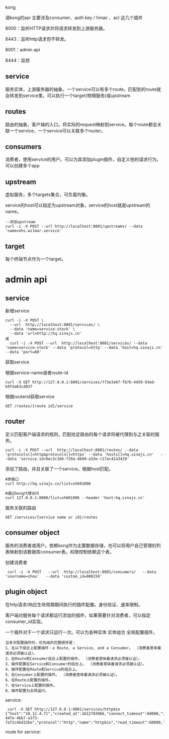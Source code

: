 kong

调kong的api  主要涉及consumer、auth key / hmac 、acl 这几个插件



8000：监听HTTP请求并将请求转发到上游服务器。

8443：监听http请求但不转发。

8001：admin api

8444：监控

## service

服务实体，上游服务器的抽象。一个service可以有多个route，匹配到的route就会转发到service里。可以执行一个target(物理服务)或upstream



## routes

路由的抽象，客户端的入口。将实际的request映射到service。每个route都会关联一个service，一个service可以关联多个router。



## consumers

消费者，使用service的用户。可以为其添加plugin插件，自定义他的请求行为。可以创建多个app

## upstream

虚拟服务，多个targets集合，可负载均衡。

service的host可以指定为upstream对象，service的host就是upstream的name。

```
--添加upstream
curl -i -X POST --url http://localhost:8001/upstreams/ --data 'name=nhs.wilmar.service'
```



## target

每个终端节点作为一个target。



# admin api

## service

新增service

```
curl -i -X POST \
  --url  http://localhost:8001/services/ \
  --data 'name=service-stock' \
  --data 'url=http://hq.sinajs.cn'
或
  curl -i -X POST --url  http://localhost:8001/services/ --data 'name=service-stock' --data 'protocol=http' --data 'host=hq.sinajs.cn'   --data 'port=80'
```

获取service

根据service-name或者route-id

```
curl -X GET http://127.0.0.1:8001/services/773e3a07-fb7b-4459-93ed-b9fda63cd037
```

根据routerid获取service

```
GET /routes/{route id}/service
```

## router

定义匹配客户端请求的规则，匹配给定路由的每个请求将被代理到与之关联的服务。

```
curl -i -X POST --url  http://localhost:8001/routes/ --data 'protocols[]=http&protocols[]=https' --data 'hosts[]=hq.sinajs.cn'   --data 'service.id=9ec3c166-f29a-4b04-a33e-c17ac42a3429'
```

添加了路由，并且关联了一个service。根据host匹配。

```
#原接口
curl http://hq.sinajs.cn/list=sh601006

#通过kong代理访问
curl 127.0.0.1:8000/list=sh601006 --header 'host:hq.sinajs.cn'
```

服务关联的路由

```
GET /services/{service name or id}/routes
```



## consumer object

服务的消费者或用户。依赖kong作为主要数据存储，也可以将用户自己管理的列表映射到该数据库consumer表。权限控制依赖这个表。

创建消费者

```
 curl -i -X POST   --url  http://localhost:8001/consumers/   --data 'username=zhou'   --data 'custom_id=000150' 
```



## plugin object

在http请求/响应生命周期期间执行的插件配置。身份验证、速率限制。

客户端对服务每个请求都运行添加的插件，如果需要针对消费者，可以指定consumer_id实现。

一个插件对于一个请求只运行一次。可以为各种实体 实体组合 全局配置插件。

```
当多次配置插件时，优先级的完整顺序是：
1、在以下组合上配置插件：a Route, a Service, and a Consumer。 （消费者意味着请求必须被认证）。
2、在Route和Consumer组合上配置的插件。 （消费者意味着请求必须被认证）。
3、插件配置在Service和Consumer的组合上。 （消费者意味着请求必须被认证）。
4、插件配置在Route和Service的组合上。
5、在Consumer上配置的插件。 （消费者意味着请求必须被认证）。
6、在Route上配置的插件。
7、在Service上配置的插件。
8、插件配置为全局运行。
```



service:

```
 curl -X GET http://127.0.0.1:8001/services/httpbin
{"host":"10.12.4.71","created_at":1612783966,"connect_timeout":60000,"id":"d4724441-447e-4bb7-a373-7af2c4bd32be","protocol":"http","name":"httpbin","read_timeout":60000,"port":80,"path":"\/anything\/req","updated_at":1612812973,"retries":5,"write_timeout":60000,"tags":null,"client_certificate":null}
```



route for service:











